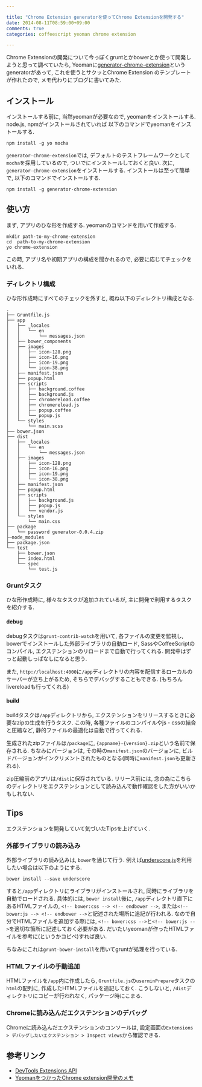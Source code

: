 ```yaml
---

title: "Chrome Extension generatorを使ってChrome Extensionを開発する"
date: 2014-08-11T08:59:00+09:00
comments: true
categories: coffeescript yeoman chrome extension

---
```


Chrome Extensionの開発について今っぽくgruntとかbowerとか使って開発しようと思って調べていたら,
Yeomanに[generator-chrome-extension](https://github.com/yeoman/generator-chrome-extension)というgeneratorがあって, これを使うとサクッとChrome Extension
のテンプレートが作れたので, メモ代わりにブログに書いてみた.

インストール
------------

インストールする前に, 当然yeomanが必要なので, yeomanをインストールする. node.js, npmがインストールされていれば
以下のコマンドでyeomanをインストールする.

```
npm install -g yo mocha
```

`generator-chrome-extension`では, デフォルトのテストフレームワークとして`mocha`を採用しているので, ついでにインストールしておくと良い.
次に, `generator-chrome-extension`をインストールする. インストールは至って簡単で, 以下のコマンドでインストールする.

```
npm install -g generator-chrome-extension
```

使い方
------

まず, アプリのひな形を作成する. yeomanのコマンドを用いて作成する.

```
mkdir path-to-my-chrome-extension
cd  path-to-my-chrome-extension
yo chrome-extension
```

この時, アプリ名や初期アプリの構成を聞かれるので, 必要に応じてチェックをいれる.


### ディレクトリ構成

ひな形作成時にすべてのチェックを外すと, 概ね以下のディレクトリ構成となる.


```
.
├── Gruntfile.js
├── app
│   ├── _locales
│   │   └── en
│   │       └── messages.json
│   ├── bower_components
│   ├── images
│   │   ├── icon-128.png
│   │   ├── icon-16.png
│   │   ├── icon-19.png
│   │   └── icon-38.png
│   ├── manifest.json
│   ├── popup.html
│   ├── scripts
│   │   ├── background.coffee
│   │   ├── background.js
│   │   ├── chromereload.coffee
│   │   ├── chromereload.js
│   │   ├── popup.coffee
│   │   └── popup.js
│   └── styles
│       └── main.scss
├── bower.json
├── dist
│   ├── _locales
│   │   └── en
│   │       └── messages.json
│   ├── images
│   │   ├── icon-128.png
│   │   ├── icon-16.png
│   │   ├── icon-19.png
│   │   └── icon-38.png
│   ├── manifest.json
│   ├── popup.html
│   ├── scripts
│   │   ├── background.js
│   │   ├── popup.js
│   │   └── vendor.js
│   └── styles
│       └── main.css
├── package
│   └── password generator-0.0.4.zip
├─node_modules
├── package.json
└── test
    ├── bower.json
    ├── index.html
    └── spec
        └── test.js
```

### Gruntタスク

ひな形作成時に, 様々なタスクが追加されているが, 主に開発で利用するタスクを紹介する.

#### debug

debugタスクは`grunt-contrib-watch`を用いて, 各ファイルの変更を監視し,
bowerでインストールした外部ライブラリの自動ロード, SassやCoffeeScriptのコンパイル,
エクステンションのリロードまで自動で行ってくれる.
開発中はずっと起動しっぱなしになると思う.

また, `http://localhost:4000`に`/app`ディレクトリの内容を配信するローカルのサーバーが立ち上がるため,
そちらでデバッグすることもできる. (もちろんlivereloadも行ってくれる)


#### build

buildタスクは`/app`ディレクトリから, エクステンションをリリースするときに必要なzipの生成を行うタスク.
この時, 各種ファイルのコンパイルやjs・cssの結合と圧縮など, 静的ファイルの最適化は自動で行ってくれる.

生成されたzipファイルは`/package`に, `{appname}-{version}.zip`という名前で保存される.
ちなみにバージョンは, その時の`manifest.json`のバージョンに, ビルドバージョンがインクリメントされたものとなる(同時に`manifest.json`も更新される).

zip圧縮前のアプリは`/dist`に保存されている. リリース前には, 念の為にこちらのディレクトリをエクステンションとして読み込んで動作確認をした方がいいかもしれない.


Tips
-----

エクステンションを開発していて気づいたTipsを上げていく.


### 外部ライブラリの読み込み

外部ライブラリの読み込みは, `bower`を通じて行う. 例えば[underscore.js](http://underscorejs.org/)を利用したい場合は以下のようにする.

```
bower install --save underscore
```

すると`/app`ディレクトリにライブラリがインストールされ, 同時にライブラリを自動でロードされる.
具体的には, `bower install`後に, `/app`ディレクトリ直下にあるHTMLファイルの, `<!-- bower:css --> <!-- endbower -->`, または`<!-- bower:js --> <!-- endbower -->`と記述された場所に追記が行われる.
なので自分でHTMLファイルを追加する際には, `<!-- bower:css -->`と`<!-- bower:js -->`を適切な箇所に記述しておく必要がある.
だいたいyeomanが作ったHTMLファイルを参考に(というかコピペ)すれば良い.

ちなみにこれは`grunt-bower-install`を用いてgruntが処理を行っている.

### HTMLファイルの手動追加

HTMLファイルを`/app`内に作成したら, `Gruntfile.js`の`userminPrepare`タスクの`html`の配列に, 作成したHTMLファイルを追記しておく.
こうしないと, `/dist`ディレクトリにコピーが行われなく, パッケージ時にこまる.

### Chromeに読み込んだエクステンションのデバッグ

Chromeに読み込んだエクステンションのコンソールは, 設定画面の`Extensions > デバッグしたいエクステンション > Inspect views`から確認できる.


参考リンク
----------

- [DevTools Extensions API](https://developer.chrome.com/devtools/docs/integrating)
- [YeomanをつかったChrome extension開発のメモ](http://kazu69.net/blog/tec/1969)


